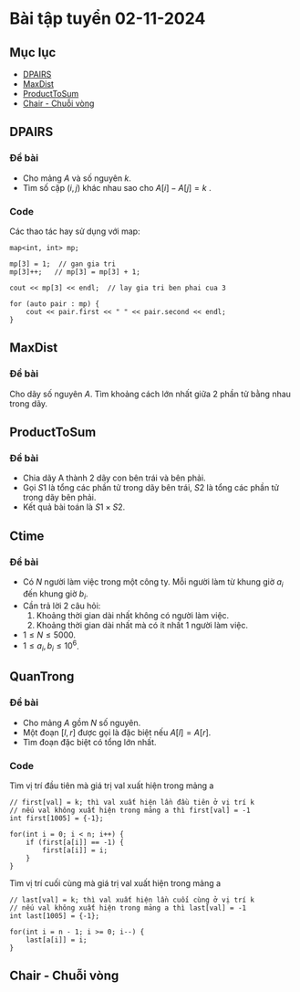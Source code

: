 # Bài tập tuyển 02-11-2024

## Mục lục 
- [DPAIRS](#dpairs)
- [MaxDist](#maxdist)
- [ProductToSum](#producttosum)
- [Chair - Chuỗi vòng](#chair---chuỗi-vòng)

## DPAIRS
### Đề bài
- Cho mảng $A$ và số nguyên $k$.
- Tìm số cặp $(i, j)$ khác nhau sao cho $A[i] - A[j] = k$ .
### Code
Các thao tác hay sử dụng với map:
```cpp=
map<int, int> mp;

mp[3] = 1;  // gan gia tri
mp[3]++;   // mp[3] = mp[3] + 1;

cout << mp[3] << endl;  // lay gia tri ben phai cua 3

for (auto pair : mp) {
    cout << pair.first << " " << pair.second << endl;
}
```

## MaxDist
### Đề bài
Cho dãy số nguyên $A$. 
Tìm khoảng cách lớn nhất giữa $2$ phần tử bằng nhau trong dãy.

## ProductToSum
### Đề bài
- Chia dãy A thành 2 dãy con bên trái và bên phải.
- Gọi $S1$ là tổng các phần tử trong dãy bên trái, $S2$ là tổng các phần tử trong dãy bên phải.
- Kết quả bài toán là $S1 \times S2$.

## Ctime
### Đề bài
- Có $N$ người làm việc trong một công ty. Mỗi người làm từ khung giờ $a_i$ đến khung giờ $b_i$.
- Cần trả lời $2$ câu hỏi: 
    1. Khoảng thời gian dài nhất không có người làm việc.
    2. Khoảng thời gian dài nhất mà có ít nhất $1$ người làm việc.
- $1 \leq N \leq 5000$.
- $1 \leq a_i, b_i \leq 10^6$.

## QuanTrong
### Đề bài
- Cho mảng $A$ gồm $N$ số nguyên.
- Một đoạn $[l, r]$ được gọi là đặc biệt nếu $A[l] = A[r]$.
- Tìm đoạn đặc biệt có tổng lớn nhất.

### Code
Tìm vị trí đầu tiên mà giá trị val xuất hiện trong mảng a
```cpp=
// first[val] = k; thì val xuất hiện lần đầu tiên ở vị trí k 
// nếu val không xuất hiện trong mảng a thì first[val] = -1
int first[1005] = {-1}; 

for(int i = 0; i < n; i++) {
    if (first[a[i]] == -1) {
        first[a[i]] = i;
    }
}
```

Tìm vị trí cuối cùng mà giá trị val xuất hiện trong mảng a
```cpp=
// last[val] = k; thì val xuất hiện lần cuối cùng ở vị trí k
// nếu val không xuất hiện trong mảng a thì last[val] = -1
int last[1005] = {-1};

for(int i = n - 1; i >= 0; i--) {
    last[a[i]] = i;
}
```

## Chair - Chuỗi vòng
